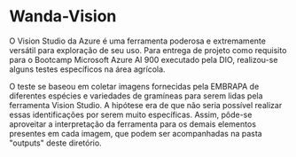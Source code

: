 # Wanda-Vision

O Vision Studio da Azure é uma ferramenta poderosa e extremamente versátil para exploração de seu uso. Para entrega de projeto como requisito para o Bootcamp Microsoft Azure AI 900 executado pela DIO, realizou-se alguns testes específicos na área agrícola.

O teste se baseou em coletar imagens fornecidas pela EMBRAPA de diferentes espécies e variedades de gramíneas para serem lidas pela ferramenta Vision Studio. A hipótese era de que não seria possível realizar essas identificações por serem muito específicas. Assim, pôde-se aproveitar a interpretação da ferramenta para os demais elementos presentes em cada imagem, que podem ser acompanhadas na pasta "outputs" deste diretório.
